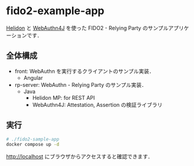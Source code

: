 # fido2-example-app

[Helidon](https://helidon.io/) と [WebAuthn4J](https://webauthn4j.github.io/webauthn4j/ja/) を使った FIDO2 - Relying Party のサンプルアプリケーションです．

## 全体構成

- front: WebAuthn を実行するクライアントのサンプル実装．
  - Angular
- rp-server: WebAuthn - Relying Party のサンプル実装．
  - Java
    - Helidon MP: for REST API
    - WebAuthn4J: Attestation, Assertion の検証ライブラリ

## 実行

```bash
# ./fido2-sample-app
docker compose up -d
```

[http://localhost](http://localhost) にブラウザからアクセスすると確認できます．
